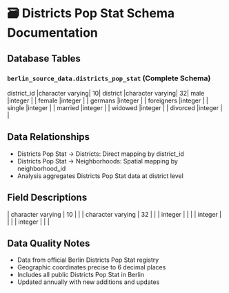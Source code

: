 # 🗃️ Districts Pop Stat Schema Documentation

## Database Tables
### `berlin_source_data.districts_pop_stat` (Complete Schema)
district_id               |character varying|                      10|
district                  |character varying|                      32|
male                      |integer          |                        |
female                    |integer          |                        |
germans                   |integer          |                        |
foreigners                |integer          |                        |
single                    |integer          |                        |
married                   |integer          |                        |
widowed                   |integer          |                        |
divorced                  |integer          |                        |

## Data Relationships
- Districts Pop Stat → Districts: Direct mapping by district_id
- Districts Pop Stat → Neighborhoods: Spatial mapping by neighborhood_id
- Analysis aggregates Districts Pop Stat data at district level

## Field Descriptions
| character varying | 10 |  |
| character varying | 32 |  |
| integer |  |  |
| integer |  |  |
| integer |  |  |

## Data Quality Notes
- Data from official Berlin Districts Pop Stat registry
- Geographic coordinates precise to 6 decimal places
- Includes all public Districts Pop Stat in Berlin
- Updated annually with new additions and updates
